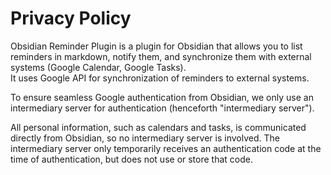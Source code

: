 # Privacy Policy

Obsidian Reminder Plugin is a plugin for Obsidian that allows you to list reminders in markdown, notify them, and synchronize them with external systems (Google Calendar, Google Tasks).  
It uses Google API for synchronization of reminders to external systems.

To ensure seamless Google authentication from Obsidian, we only use an intermediary server for authentication (henceforth "intermediary server").

All personal information, such as calendars and tasks, is communicated directly from Obsidian, so no intermediary server is involved.
The intermediary server only temporarily receives an authentication code at the time of authentication, but does not use or store that code.
